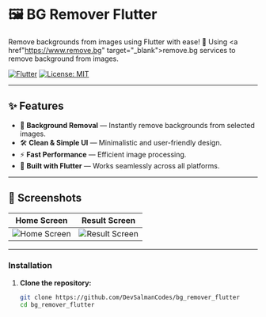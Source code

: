 # 🖼️ BG Remover Flutter

Remove backgrounds from images using Flutter with ease! 🚀 Using <a href"https://www.remove.bg" target="_blank">remove.bg</a> services to remove background from images.

[![Flutter](https://img.shields.io/badge/Flutter-3.29.2-blue?logo=flutter)](https://flutter.dev) [![License: MIT](https://img.shields.io/badge/License-MIT-yellow.svg)](LICENSE)

---

## ✨ Features

- 🌟 **Background Removal** — Instantly remove backgrounds from selected images.
- 🛠️ **Clean & Simple UI** — Minimalistic and user-friendly design.
- ⚡ **Fast Performance** — Efficient image processing.
- 🎯 **Built with Flutter** — Works seamlessly across all platforms.

---

## 📸 Screenshots

| Home Screen | Result Screen |
| :---: | :---: |
| ![Home Screen](assets/screenshots/home_screen.png) | ![Result Screen](assets/screenshots/result_screen.png) |

---

### Installation

1. **Clone the repository:**
   ```bash
   git clone https://github.com/DevSalmanCodes/bg_remover_flutter
   cd bg_remover_flutter

